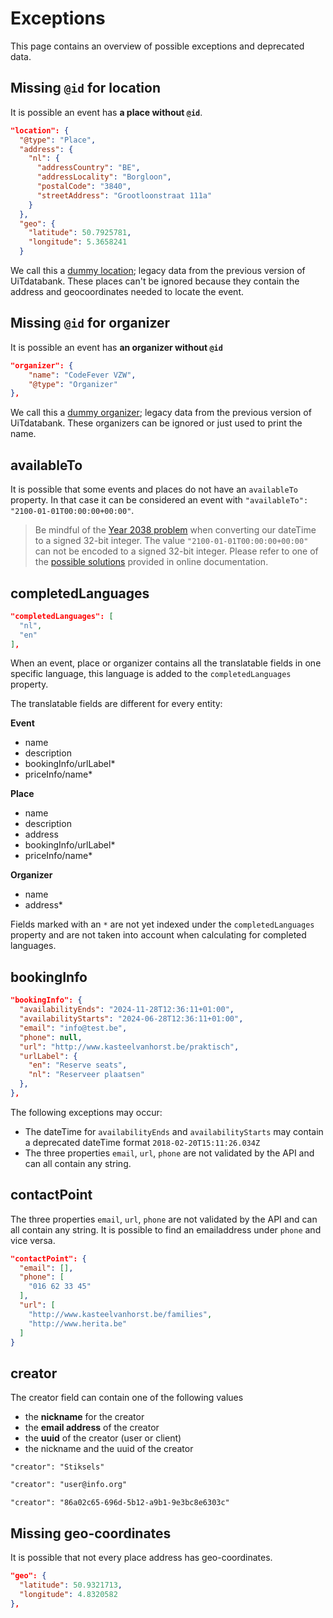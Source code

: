 # Exceptions

This page contains an overview of possible exceptions and deprecated data.

## Missing `@id` for location

It is possible an event has **a place without `@id`**.

```json
"location": {
  "@type": "Place",
  "address": {
    "nl": {
      "addressCountry": "BE",
      "addressLocality": "Borgloon",
      "postalCode": "3840",
      "streetAddress": "Grootloonstraat 111a"
    }
  },
  "geo": {
    "latitude": 50.7925781,
    "longitude": 5.3658241
  }
```

We call this a [dummy location](terminology.md); legacy data from the previous version of UiTdatabank. These places can't be ignored because they contain the address and geocoordinates needed to locate the event.

## Missing `@id` for organizer

It is possible an event has **an organizer without `@id`**

```json
"organizer": {
    "name": "CodeFever VZW",
    "@type": "Organizer"
},
```

We call this a [dummy organizer](terminology.md); legacy data from the previous version of UiTdatabank. These organizers can be ignored or just used to print the name.

## availableTo

It is possible that some events and places do not have an `availableTo` property. In that case it can be considered an event with `"availableTo": "2100-01-01T00:00:00+00:00"`.

<!-- theme: warning -->

> Be mindful of the [Year 2038 problem](https://en.wikipedia.org/wiki/Year_2038_problem) when converting our dateTime to a signed 32-bit integer. The value `"2100-01-01T00:00:00+00:00"` can not be encoded to a signed 32-bit integer. Please refer to one of the [possible solutions](https://en.wikipedia.org/wiki/Year_2038_problem#Possible_solutions) provided in online documentation.

## completedLanguages

```json
"completedLanguages": [
  "nl",
  "en"
],
```

When an event, place or organizer contains all the translatable fields in one specific language, this language is added to the `completedLanguages` property.

The translatable fields are different for every entity:

**Event**

* name
* description
* bookingInfo/urlLabel\*
* priceInfo/name\*

**Place**

* name
* description
* address
* bookingInfo/urlLabel\*
* priceInfo/name\*

**Organizer**

* name
* address\*

Fields marked with an `*` are not yet indexed under the `completedLanguages` property and are not taken into account when calculating for completed languages.

## bookingInfo

```json
"bookingInfo": {
  "availabilityEnds": "2024-11-28T12:36:11+01:00",
  "availabilityStarts": "2024-06-28T12:36:11+01:00",
  "email": "info@test.be",
  "phone": null,
  "url": "http://www.kasteelvanhorst.be/praktisch",
  "urlLabel": {
    "en": "Reserve seats",
    "nl": "Reserveer plaatsen"
  },
},
```

The following exceptions may occur:

* The dateTime for `availabilityEnds` and `availabilityStarts` may contain a deprecated dateTime format `2018-02-20T15:11:26.034Z`
* The three properties `email`, `url`, `phone` are not validated by the API and can all contain any string.

## contactPoint

The three properties `email`, `url`, `phone` are not validated by the API and can all contain any string. It is possible to find an emailaddress under `phone` and vice versa.

```json
"contactPoint": {
  "email": [],
  "phone": [
    "016 62 33 45"
  ],
  "url": [
    "http://www.kasteelvanhorst.be/families",
    "http://www.herita.be"
  ]
}
```

## creator

The creator field can contain one of the following values

* the **nickname** for the creator
* the **email address** of the creator
* the **uuid** of the creator (user or client)
* the nickname and the uuid of the creator

```nickname
"creator": "Stiksels"
```

```email
"creator": "user@info.org"
```

```uuid
"creator": "86a02c65-696d-5b12-a9b1-9e3bc8e6303c"
```

## Missing geo-coordinates

It is possible that not every place address has geo-coordinates.

```json
"geo": {
  "latitude": 50.9321713,
  "longitude": 4.8320582
},
```
